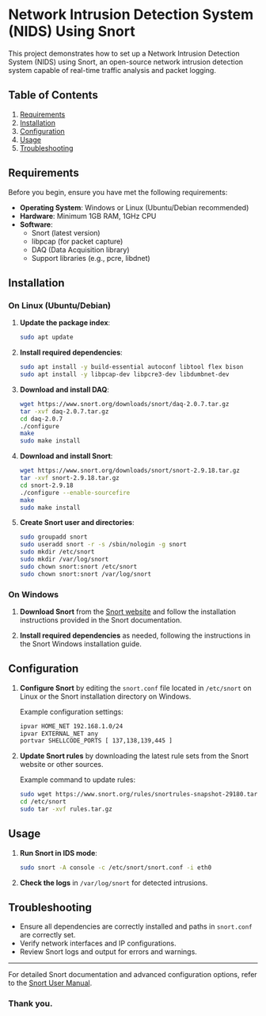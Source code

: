 # Network Intrusion Detection System (NIDS) Using Snort

This project demonstrates how to set up a Network Intrusion Detection System (NIDS) using Snort, an open-source network intrusion detection system capable of real-time traffic analysis and packet logging.

## Table of Contents

1. [Requirements](#requirements)
2. [Installation](#installation)
3. [Configuration](#configuration)
4. [Usage](#usage)
5. [Troubleshooting](#troubleshooting)

## Requirements

Before you begin, ensure you have met the following requirements:

- **Operating System**: Windows or Linux (Ubuntu/Debian recommended)
- **Hardware**: Minimum 1GB RAM, 1GHz CPU
- **Software**:
  - Snort (latest version)
  - libpcap (for packet capture)
  - DAQ (Data Acquisition library)
  - Support libraries (e.g., pcre, libdnet)

## Installation

### On Linux (Ubuntu/Debian)

1. **Update the package index**:
    ```bash
    sudo apt update
    ```

2. **Install required dependencies**:
    ```bash
    sudo apt install -y build-essential autoconf libtool flex bison
    sudo apt install -y libpcap-dev libpcre3-dev libdumbnet-dev
    ```

3. **Download and install DAQ**:
    ```bash
    wget https://www.snort.org/downloads/snort/daq-2.0.7.tar.gz
    tar -xvf daq-2.0.7.tar.gz
    cd daq-2.0.7
    ./configure
    make
    sudo make install
    ```

4. **Download and install Snort**:
    ```bash
    wget https://www.snort.org/downloads/snort/snort-2.9.18.tar.gz
    tar -xvf snort-2.9.18.tar.gz
    cd snort-2.9.18
    ./configure --enable-sourcefire
    make
    sudo make install
    ```

5. **Create Snort user and directories**:
    ```bash
    sudo groupadd snort
    sudo useradd snort -r -s /sbin/nologin -g snort
    sudo mkdir /etc/snort
    sudo mkdir /var/log/snort
    sudo chown snort:snort /etc/snort
    sudo chown snort:snort /var/log/snort
    ```

### On Windows

1. **Download Snort** from the [Snort website](https://snort.org/downloads) and follow the installation instructions provided in the Snort documentation.

2. **Install required dependencies** as needed, following the instructions in the Snort Windows installation guide.

## Configuration

1. **Configure Snort** by editing the `snort.conf` file located in `/etc/snort` on Linux or the Snort installation directory on Windows.

   Example configuration settings:
    ```bash
    ipvar HOME_NET 192.168.1.0/24
    ipvar EXTERNAL_NET any
    portvar SHELLCODE_PORTS [ 137,138,139,445 ]
    ```

2. **Update Snort rules** by downloading the latest rule sets from the Snort website or other sources.

   Example command to update rules:
    ```bash
    sudo wget https://www.snort.org/rules/snortrules-snapshot-29180.tar.gz -O /etc/snort/rules.tar.gz
    cd /etc/snort
    sudo tar -xvf rules.tar.gz
    ```

## Usage

1. **Run Snort in IDS mode**:
    ```bash
    sudo snort -A console -c /etc/snort/snort.conf -i eth0
    ```

2. **Check the logs** in `/var/log/snort` for detected intrusions.

## Troubleshooting

- Ensure all dependencies are correctly installed and paths in `snort.conf` are correctly set.
- Verify network interfaces and IP configurations.
- Review Snort logs and output for errors and warnings.

---

For detailed Snort documentation and advanced configuration options, refer to the [Snort User Manual](https://snort.org/documents).

### Thank you.


